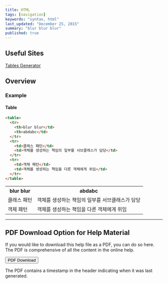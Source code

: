 ```yaml
---
title: HTML
tags: [navigation]
keywords: "syntax, html"
last_updated: "December 25, 2015"
summary: "blur blur blur"
published: true
---
```


## Useful Sites
[Tables Generator](http://www.tablesgenerator.com/html_tables)

## Overview

### Example

#### Table

```html
<table>
  <tr>
    <th>blur blur</td>
    <th>abdabc</td>
  </tr>
  <tr>
    <td>클래스 패턴</td>
    <td>객체를 생성하는 책임의 일부를 서브클래스가 담당</td>
  </tr>
  <tr>
    <td>객체 패턴</td>
    <td>객체를 생성하는 책임을 다른 객체에게 위임</td>
  </tr>
</table>
```

<table>
  <tr>
    <th>blur blur</td>
    <th>abdabc</td>
  </tr>
  <tr>
    <td>클래스 패턴</td>
    <td>객체를 생성하는 책임의 일부를 서브클래스가 담당</td>
  </tr>
  <tr>
    <td>객체 패턴</td>
    <td>객체를 생성하는 책임을 다른 객체에게 위임</td>
  </tr>
</table>

***

## PDF Download Option for Help Material

If you would like to download this help file as a PDF, you can do so here. The PDF is comprehensive of all the content in the online help.   

<a target="_blank" class="noCrossRef" href="files/{{site.pdf_file_name}}"><button type="button" class="btn btn-default" aria-label="Left Align"><span class="glyphicon glyphicon-download-alt" aria-hidden="true"></span> PDF Download</button></a>

The PDF contains a timestamp in the header indicating when it was last generated. 

